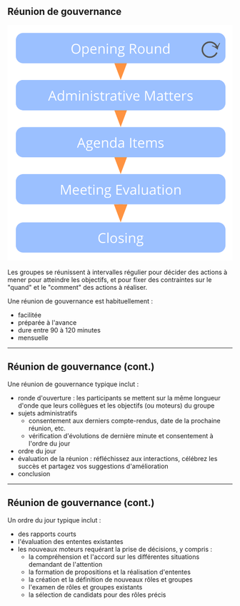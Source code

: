 ## Réunion de gouvernance

![right,fit](img/meetings/governance-meeting.png)

Les groupes se réunissent à intervalles régulier pour décider des actions à mener pour atteindre les objectifs, et pour fixer des contraintes sur le "quand" et le "comment" des actions à réaliser.

Une réunion de gouvernance est habituellement :

- facilitée 
- préparée à l'avance 
- dure entre 90 à 120 minutes
- mensuelle

* * *

## Réunion de gouvernance (cont.)

Une réunion de gouvernance typique inclut :

- ronde d'ouverture : les participants se mettent sur la même longueur d'onde que leurs collègues et les objectifs (ou moteurs) du groupe
- sujets administratifs 
    - consentement aux derniers compte-rendus, date de la prochaine réunion, etc.
    - vérification d'évolutions de dernière minute et consentement à l'ordre du jour
- ordre du jour 
- évaluation de la réunion : réfléchissez aux interactions, célébrez les succès et partagez vos suggestions d'amélioration
- conclusion

* * *

## Réunion de gouvernance (cont.)

Un ordre du jour typique inclut :

- des rapports courts 
- l'évaluation des ententes existantes
- les nouveaux moteurs requérant la prise de décisions, y compris : 
    - la compréhension et l'accord sur les différentes situations demandant de l'attention 
    - la formation de propositions et la réalisation d'ententes 
    - la création et la définition de nouveaux rôles et groupes 
    - l'examen de rôles et groupes existants
    - la sélection de candidats pour des rôles précis